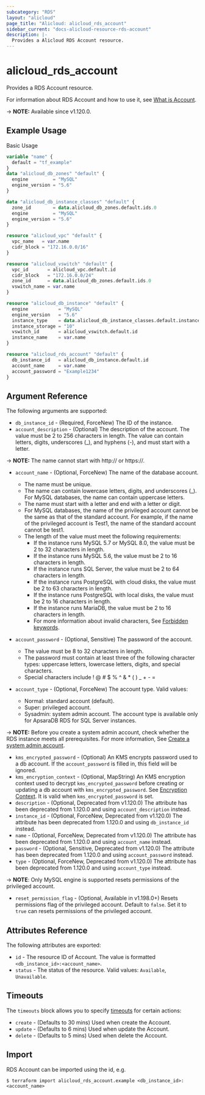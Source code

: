 ```yaml
---
subcategory: "RDS"
layout: "alicloud"
page_title: "Alicloud: alicloud_rds_account"
sidebar_current: "docs-alicloud-resource-rds-account"
description: |-
  Provides a Alicloud RDS Account resource.
---
```


# alicloud_rds_account

Provides a RDS Account resource.

For information about RDS Account and how to use it, see [What is Account](https://www.alibabacloud.com/help/en/apsaradb-for-rds/latest/api-rds-2014-08-15-createaccount).

-> **NOTE:** Available since v1.120.0.

## Example Usage

Basic Usage

```terraform
variable "name" {
  default = "tf_example"
}
data "alicloud_db_zones" "default" {
  engine         = "MySQL"
  engine_version = "5.6"
}

data "alicloud_db_instance_classes" "default" {
  zone_id        = data.alicloud_db_zones.default.ids.0
  engine         = "MySQL"
  engine_version = "5.6"
}

resource "alicloud_vpc" "default" {
  vpc_name   = var.name
  cidr_block = "172.16.0.0/16"
}

resource "alicloud_vswitch" "default" {
  vpc_id       = alicloud_vpc.default.id
  cidr_block   = "172.16.0.0/24"
  zone_id      = data.alicloud_db_zones.default.ids.0
  vswitch_name = var.name
}

resource "alicloud_db_instance" "default" {
  engine           = "MySQL"
  engine_version   = "5.6"
  instance_type    = data.alicloud_db_instance_classes.default.instance_classes.1.instance_class
  instance_storage = "10"
  vswitch_id       = alicloud_vswitch.default.id
  instance_name    = var.name
}

resource "alicloud_rds_account" "default" {
  db_instance_id   = alicloud_db_instance.default.id
  account_name     = var.name
  account_password = "Example1234"
}
```

## Argument Reference

The following arguments are supported:
* `db_instance_id` - (Required, ForceNew) The ID of the instance.
* `account_description` - (Optional) The description of the account. The value must be 2 to 256 characters in length. The value can contain letters, digits, underscores (_), and hyphens (-), and must start with a letter.

-> **NOTE:** The name cannot start with http:// or https://.
* `account_name` - (Optional, ForceNew) The name of the database account.
    * The name must be unique.
    * The name can contain lowercase letters, digits, and underscores (_). For MySQL databases, the name can contain uppercase letters.
    * The name must start with a letter and end with a letter or digit.
    * For MySQL databases, the name of the privileged account cannot be the same as that of the standard account. For example, if the name of the privileged account is Test1, the name of the standard account cannot be test1.
    * The length of the value must meet the following requirements:
        * If the instance runs MySQL 5.7 or MySQL 8.0, the value must be 2 to 32 characters in length.
        * If the instance runs MySQL 5.6, the value must be 2 to 16 characters in length.
        * If the instance runs SQL Server, the value must be 2 to 64 characters in length.
        * If the instance runs PostgreSQL with cloud disks, the value must be 2 to 63 characters in length.
        * If the instance runs PostgreSQL with local disks, the value must be 2 to 16 characters in length.
        * If the instance runs MariaDB, the value must be 2 to 16 characters in length.
        * For more information about invalid characters, See [Forbidden keywords](https://help.aliyun.com/zh/rds/developer-reference/forbidden-keywords?spm=api-workbench.API%20Document.0.0.529e2defHKoZ3o).

* `account_password` - (Optional, Sensitive) The password of the account.
    * The value must be 8 to 32 characters in length.
    * The password must contain at least three of the following character types: uppercase letters, lowercase letters, digits, and special characters.
    * Special characters include ! @ # $ % ^ & * ( ) _ + - =
* `account_type` - (Optional, ForceNew) The account type. Valid values:
    * Normal: standard account (default).
    * Super: privileged account.
    * Sysadmin: system admin account. The account type is available only for ApsaraDB RDS for SQL Server instances.

-> **NOTE:** Before you create a system admin account, check whether the RDS instance meets all prerequisites. For more information, See [Create a system admin account](https://help.aliyun.com/zh/rds/apsaradb-rds-for-sql-server/create-a-system-admin-account-for-an-apsaradb-rds-for-sql-server-instance?spm=api-workbench.API%20Document.0.0.529e2defHKoZ3o).
* `kms_encrypted_password` - (Optional) An KMS encrypts password used to a db account. If the `account_password` is filled in, this field will be ignored.
* `kms_encryption_context` - (Optional, MapString) An KMS encryption context used to decrypt `kms_encrypted_password` before creating or updating a db account with `kms_encrypted_password`. See [Encryption Context](https://www.alibabacloud.com/help/doc-detail/42975.htm). It is valid when `kms_encrypted_password` is set.
* `description` - (Optional, Deprecated from v1.120.0) The attribute has been deprecated from 1.120.0 and using `account_description` instead.
* `instance_id` - (Optional, ForceNew, Deprecated from v1.120.0) The attribute has been deprecated from 1.120.0 and using `db_instance_id` instead.
* `name` - (Optional, ForceNew, Deprecated from v1.120.0) The attribute has been deprecated from 1.120.0 and using `account_name` instead.
* `password` - (Optional, Sensitive, Deprecated from v1.120.0) The attribute has been deprecated from 1.120.0 and using `account_password` instead.
* `type` - (Optional, ForceNew, Deprecated from v1.120.0) The attribute has been deprecated from 1.120.0 and using `account_type` instead.

-> **NOTE**: Only MySQL engine is supported resets permissions of the privileged account.
* `reset_permission_flag` - (Optional, Available in v1.198.0+) Resets permissions flag of the privileged account. Default to `false`. Set it to `true` can resets permissions of the privileged account.

## Attributes Reference

The following attributes are exported:

* `id` - The resource ID of Account. The value is formatted `<db_instance_id>:<account_name>`.
* `status` - The status of the resource. Valid values: `Available`, `Unavailable`.


## Timeouts

The `timeouts` block allows you to specify [timeouts](https://www.terraform.io/docs/configuration-0-11/resources.html#timeouts) for certain actions:

* `create` - (Defaults to 30 mins) Used when create the Account.
* `update` - (Defaults to 6 mins) Used when update the Account.
* `delete` - (Defaults to 5 mins) Used when delete the Account.

## Import

RDS Account can be imported using the id, e.g.

```shell
$ terraform import alicloud_rds_account.example <db_instance_id>:<account_name>
```
